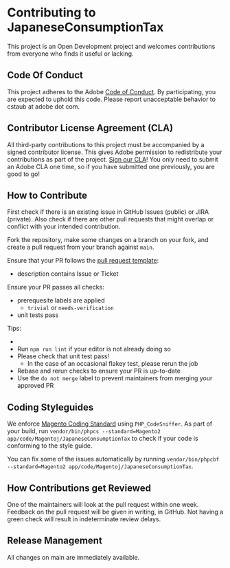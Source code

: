 # Contributing to JapaneseConsumptionTax

This project is an Open Development project and welcomes contributions from everyone who finds it useful or lacking.

## Code Of Conduct

This project adheres to the Adobe [Code of Conduct](CODE_OF_CONDUCT.md). By participating, you are expected to uphold this code. Please report unacceptable behavior to cstaub at adobe dot com.

## Contributor License Agreement (CLA)

All third-party contributions to this project must be accompanied by a signed contributor license. This gives Adobe permission to redistribute your contributions as part of the project. [Sign our CLA](http://opensource.adobe.com/cla.html)! You only need to submit an Adobe CLA one time, so if you have submitted one previously, you are good to go!

## How to Contribute

First check if there is an existing issue in GitHub Issues (public) or JIRA (private).
Also check if there are other pull requests that might overlap or conflict with your intended contribution.

Fork the repository, make some changes on a branch on your fork, and create a pull request from your branch against `main`.

Ensure that your PR follows the [pull request template](.github/pull_request_template.md):

* description contains Issue or Ticket

Ensure your PR passes all checks:

* prerequesite labels are applied
  * `trivial` or `needs-verification`
* unit tests pass

Tips:

*
* Run `npm run lint` if your editor is not already doing so
* Please check that unit test pass!
  * In the case of an occasional flakey test, please rerun the job
* Rebase and rerun checks to ensure your PR is up-to-date
* Use the `do not merge` label to prevent maintainers from merging your approved PR

## Coding Styleguides

We enforce [Magento Coding Standard](https://github.com/magento/magento-coding-standard) using `PHP_CodeSniffer`. As part of your build, run `vendor/bin/phpcs --standard=Magento2 app/code/Magentoj/JapaneseConsumptionTax` to check if your code is conforming to the style guide.

You can fix some of the issues automatically by running `vendor/bin/phpcbf --standard=Magento2 app/code/Magentoj/JapaneseConsumptionTax`.

## How Contributions get Reviewed

One of the maintainers will look at the pull request within one week. Feedback on the pull request will be given in writing, in GitHub.
Not having a green check will result in indeterminate review delays.

## Release Management

All changes on main are immediately available.
